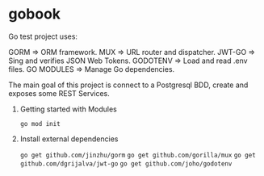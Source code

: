 # gobook
Go test project uses:

GORM => ORM framework.
MUX => URL router and dispatcher.
JWT-GO => Sing and verifies JSON Web Tokens.
GODOTENV => Load and read .env files.
GO MODULES => Manage Go dependencies.

The main goal of this project is connect to a Postgresql BDD, create and exposes some REST Services.

1. Getting started with Modules

    `go mod init`

2. Install external dependencies

    `go get github.com/jinzhu/gorm`
    `go get github.com/gorilla/mux`
    `go get github.com/dgrijalva/jwt-go`
    `go get github.com/joho/godotenv`

